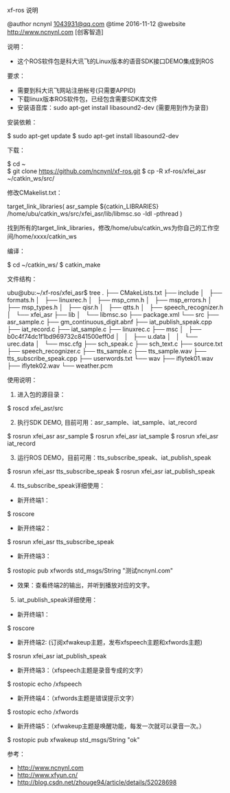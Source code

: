 xf-ros 说明


@author ncnynl <1043931@qq.com>
@time   2016-11-12
@website  http://www.ncnynl.com [创客智造]





说明：

 - 这个ROS软件包是科大讯飞的Linux版本的语音SDK接口DEMO集成到ROS

要求：

 - 需要到科大讯飞网站注册帐号(只需要APPID)
 - 下载linux版本ROS软件包，已经包含需要SDK库文件　 
 - 安装语音库：sudo apt-get install libasound2-dev (需要用到作为录音)


安装依赖：

$ sudo apt-get update
$ sudo apt-get install libasound2-dev 


下载：

$ cd ~   
$ git clone https://github.com/ncnynl/xf-ros.git
$ cp -R xf-ros/xfei_asr  ~/catkin_ws/src/

修改CMakelist.txt：

target_link_libraries(
   asr_sample
   ${catkin_LIBRARIES} 
   /home/ubu/catkin_ws/src/xfei_asr/lib/libmsc.so -ldl -pthread
 )


找到所有的target_link_libraries，修改/home/ubu/catkin_ws为你自己的工作空间/home/xxxx/catkin_ws
 

编译：

$ cd ~/catkin_ws/
$ catkin_make

文件结构：

ubu@ubu:~/xf-ros/xfei_asr$ tree
.
├── CMakeLists.txt
├── include
│   ├── formats.h
│   ├── linuxrec.h
│   ├── msp_cmn.h
│   ├── msp_errors.h
│   ├── msp_types.h
│   ├── qisr.h
│   ├── qtts.h
│   ├── speech_recognizer.h
│   └── xfei_asr
├── lib
│   └── libmsc.so
├── package.xml
└── src
    ├── asr_sample.c
    ├── gm_continuous_digit.abnf
    ├── iat_publish_speak.cpp
    ├── iat_record.c
    ├── iat_sample.c
    ├── linuxrec.c
    ├── msc
    │   ├── b0c4f74dc1f1bd969732c841500eff0d
    │   │   ├── u.data
    │   │   └── urec.data
    │   └── msc.cfg
    ├── sch_speak.c
    ├── sch_text.c
    ├── source.txt
    ├── speech_recognizer.c
    ├── tts_sample.c
    ├── tts_sample.wav
    ├── tts_subscribe_speak.cpp
    ├── userwords.txt
    └── wav
        ├── iflytek01.wav
        ├── iflytek02.wav
        └── weather.pcm


使用说明：

1. 进入包的源目录：

$ roscd xfei_asr/src 

2. 执行SDK DEMO, 目前可用：asr_sample、iat_sample、iat_record

$ rosrun xfei_asr asr_sample
$ rosrun xfei_asr iat_sample
$ rosrun xfei_asr iat_record


3. 运行ROS DEMO，目前可用：tts_subscribe_speak、iat_publish_speak

$ rosrun xfei_asr  tts_subscribe_speak
$ rosrun xfei_asr  iat_publish_speak


4. tts_subscribe_speak详细使用：

 - 新开终端1：

$ roscore 

 - 新开终端2：

$ rosrun xfei_asr  tts_subscribe_speak

 - 新开终端3：
 
$ rostopic pub xfwords std_msgs/String "测试ncnynl.com"

 - 效果：查看终端2的输出，并听到播放对应的文字。


 
5. iat_publish_speak详细使用：

 - 新开终端1：
 
 $ roscore 
 
 - 新开终端2: (订阅xfwakeup主题，发布xfspeech主题和xfwords主题)
 
 $ rosrun xfei_asr  iat_publish_speak
 
 - 新开终端3：（xfspeech主题是录音专成的文字）
 
 $ rostopic echo /xfspeech
 
 - 新开终端4：（xfwords主题是错误提示文字）
 
 $ rostopic echo /xfwords
 
 - 新开终端5：（xfwakeup主题是唤醒功能，每发一次就可以录音一次。）
 
 $ rostopic pub xfwakeup std_msgs/String "ok"


参考：

 - http://www.ncnynl.com 
 - http://www.xfyun.cn/
 - http://blog.csdn.net/zhouge94/article/details/52028698

